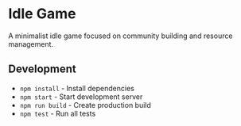 # Idle Game

A minimalist idle game focused on community building and resource management.

## Development

- `npm install` - Install dependencies
- `npm start` - Start development server
- `npm run build` - Create production build
- `npm test` - Run all tests